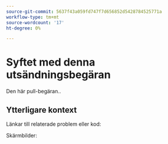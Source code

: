 ```yaml
---
source-git-commit: 5637f43a059fd747f7d656852d5428784525771a
workflow-type: tm+mt
source-wordcount: '17'
ht-degree: 0%

---
```

# Syftet med denna utsändningsbegäran

Den här pull-begäran..

## Ytterligare kontext

Länkar till relaterade problem eller kod:

<!-- Provide links to any issues tracking this work.

If you are fixing a GitHub issue, using the [GitHub keyword format](https://help.github.com/en/articles/closing-issues-using-keywords#closing-an-issue-in-a-different-repository) closes the issue when this pull request is merged. Example: `Fixes #1234`. -->

Skärmbilder:

<!-- Add any other context, such as screenshots or test results that demonstrate a fix.

Thank you for taking the time to contribute to our documentation.
-->

